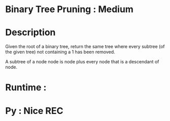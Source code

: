 # Binary Tree Pruning : Medium 
# Description 
Given the root of a binary tree, return the same tree where every subtree (of the given tree) not containing a 1 has been removed.

A subtree of a node node is node plus every node that is a descendant of node.

# Runtime : 
# Py : Nice REC 
